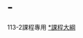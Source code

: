 # -
113-2課程專用
[*課程大綱](https://sea.cc.ntpu.edu.tw/pls/dev_stud/course_query.queryGuide?g_serial=U4373&g_year=113&g_term=2&show_info=part)
